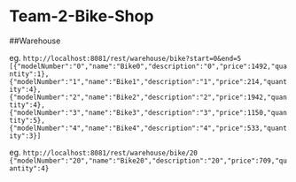 Team-2-Bike-Shop
================


##Warehouse

eg.
`http://localhost:8081/rest/warehouse/bike?start=0&end=5`
`[{"modelNumber":"0","name":"Bike0","description":"0","price":1492,"quantity":1},{"modelNumber":"1","name":"Bike1","description":"1","price":214,"quantity":4},{"modelNumber":"2","name":"Bike2","description":"2","price":1942,"quantity":4},{"modelNumber":"3","name":"Bike3","description":"3","price":1150,"quantity":5},{"modelNumber":"4","name":"Bike4","description":"4","price":533,"quantity":3}]`

eg.
`http://localhost:8081/rest/warehouse/bike/20`
`{"modelNumber":"20","name":"Bike20","description":"20","price":709,"quantity":4}`
